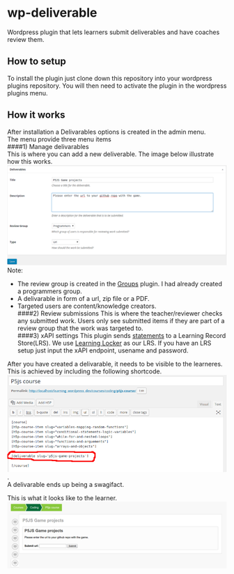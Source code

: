 # wp-deliverable
Wordpress plugin that lets learners submit deliverables and have coaches review them. 

## How to setup
To install the plugin just clone down this repository into your wordpress plugins repository. You will then need to activate the plugin in the wordpress plugins menu. 

## How it works
After installation a Delivarables options is created in the admin menu. </br>
The menu provide three menu items</br>
####1) Manage delivarables</br>
This is where you can add a new deliverable. The image below illustrate how this works. 
![delivarables](https://github.com/tunapanda/wp-deliverable/blob/master/img/delivarables.png)
Note:</br> 
* The review group is created in the [Groups](https://wordpress.org/plugins/groups/) plugin. I had already created a programmers group. </br>
* A delivarable in form of a  url, zip file or a PDF.
* Targeted users are content/knowledge creators.</br>
####2) Review submissions
This is where the teacher/reviewer checks any submitted work. Users only see submitted items if they are part of a review group that the work was targeted to. </br>
####3) xAPI settings
This plugin sends [statements](https://tincanapi.com/statements-101/) to a Learning Record Store(LRS). We use [Learning Locker](https://learninglocker.net/) as our LRS. If you have an LRS setup just input the xAPI endpoint, usename and password.

After you have created a delivarable, it needs to be visible to the learneres. This is achieved by including the following shortcode.
![deliv-shortcode](https://github.com/tunapanda/wp-deliverable/blob/master/img/deliv-shortcode.png). </br>A delivarable ends up being a swagifact. 

This is what it looks like to the learner.
![deliv-front](https://github.com/tunapanda/wp-deliverable/blob/master/img/deliv-front.png)
